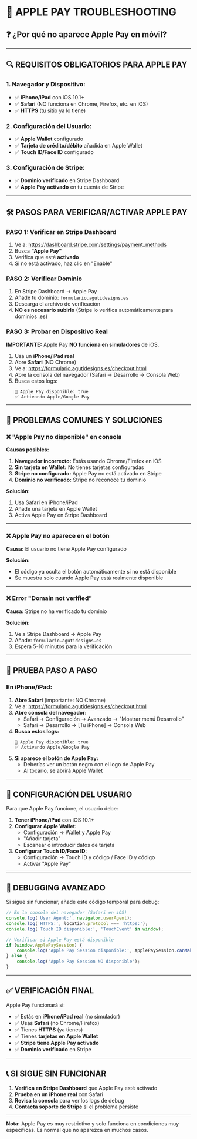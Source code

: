 # 🍎 APPLE PAY TROUBLESHOOTING

## ❓ ¿Por qué no aparece Apple Pay en móvil?

---

## 🔍 **REQUISITOS OBLIGATORIOS PARA APPLE PAY**

### **1. Navegador y Dispositivo:**
- ✅ **iPhone/iPad** con iOS 10.1+
- ✅ **Safari** (NO funciona en Chrome, Firefox, etc. en iOS)
- ✅ **HTTPS** (tu sitio ya lo tiene)

### **2. Configuración del Usuario:**
- ✅ **Apple Wallet** configurado
- ✅ **Tarjeta de crédito/débito** añadida en Apple Wallet
- ✅ **Touch ID/Face ID** configurado

### **3. Configuración de Stripe:**
- ✅ **Dominio verificado** en Stripe Dashboard
- ✅ **Apple Pay activado** en tu cuenta de Stripe

---

## 🛠️ **PASOS PARA VERIFICAR/ACTIVAR APPLE PAY**

### **PASO 1: Verificar en Stripe Dashboard**

1. Ve a: https://dashboard.stripe.com/settings/payment_methods
2. Busca **"Apple Pay"**
3. Verifica que esté **activado**
4. Si no está activado, haz clic en "Enable"

### **PASO 2: Verificar Dominio**

1. En Stripe Dashboard → Apple Pay
2. Añade tu dominio: `formulario.agutidesigns.es`
3. Descarga el archivo de verificación
4. **NO es necesario subirlo** (Stripe lo verifica automáticamente para dominios .es)

### **PASO 3: Probar en Dispositivo Real**

**IMPORTANTE:** Apple Pay **NO funciona en simuladores** de iOS.

1. Usa un **iPhone/iPad real**
2. Abre **Safari** (NO Chrome)
3. Ve a: https://formulario.agutidesigns.es/checkout.html
4. Abre la consola del navegador (Safari → Desarrollo → Consola Web)
5. Busca estos logs:
   ```
   🍎 Apple Pay disponible: true
   ✅ Activando Apple/Google Pay
   ```

---

## 🚨 **PROBLEMAS COMUNES Y SOLUCIONES**

### **❌ "Apple Pay no disponible" en consola**

**Causas posibles:**
1. **Navegador incorrecto:** Estás usando Chrome/Firefox en iOS
2. **Sin tarjeta en Wallet:** No tienes tarjetas configuradas
3. **Stripe no configurado:** Apple Pay no está activado en Stripe
4. **Dominio no verificado:** Stripe no reconoce tu dominio

**Solución:**
1. Usa Safari en iPhone/iPad
2. Añade una tarjeta en Apple Wallet
3. Activa Apple Pay en Stripe Dashboard

---

### **❌ Apple Pay no aparece en el botón**

**Causa:** El usuario no tiene Apple Pay configurado

**Solución:** 
- El código ya oculta el botón automáticamente si no está disponible
- Se muestra solo cuando Apple Pay está realmente disponible

---

### **❌ Error "Domain not verified"**

**Causa:** Stripe no ha verificado tu dominio

**Solución:**
1. Ve a Stripe Dashboard → Apple Pay
2. Añade: `formulario.agutidesigns.es`
3. Espera 5-10 minutos para la verificación

---

## 🧪 **PRUEBA PASO A PASO**

### **En iPhone/iPad:**

1. **Abre Safari** (importante: NO Chrome)
2. Ve a: https://formulario.agutidesigns.es/checkout.html
3. **Abre consola del navegador:**
   - Safari → Configuración → Avanzado → "Mostrar menú Desarrollo"
   - Safari → Desarrollo → [Tu iPhone] → Consola Web
4. **Busca estos logs:**
   ```
   🍎 Apple Pay disponible: true
   ✅ Activando Apple/Google Pay
   ```
5. **Si aparece el botón de Apple Pay:**
   - Deberías ver un botón negro con el logo de Apple Pay
   - Al tocarlo, se abrirá Apple Wallet

---

## 📱 **CONFIGURACIÓN DEL USUARIO**

Para que Apple Pay funcione, el usuario debe:

1. **Tener iPhone/iPad** con iOS 10.1+
2. **Configurar Apple Wallet:**
   - Configuración → Wallet y Apple Pay
   - "Añadir tarjeta"
   - Escanear o introducir datos de tarjeta
3. **Configurar Touch ID/Face ID:**
   - Configuración → Touch ID y código / Face ID y código
   - Activar "Apple Pay"

---

## 🔧 **DEBUGGING AVANZADO**

Si sigue sin funcionar, añade este código temporal para debug:

```javascript
// En la consola del navegador (Safari en iOS)
console.log('User Agent:', navigator.userAgent);
console.log('HTTPS:', location.protocol === 'https:');
console.log('Touch ID disponible:', 'TouchEvent' in window);

// Verificar si Apple Pay está disponible
if (window.ApplePaySession) {
    console.log('Apple Pay Session disponible:', ApplePaySession.canMakePayments());
} else {
    console.log('Apple Pay Session NO disponible');
}
```

---

## ✅ **VERIFICACIÓN FINAL**

Apple Pay funcionará si:

- ✅ Estás en **iPhone/iPad real** (no simulador)
- ✅ Usas **Safari** (no Chrome/Firefox)
- ✅ Tienes **HTTPS** (ya tienes)
- ✅ Tienes **tarjetas en Apple Wallet**
- ✅ **Stripe tiene Apple Pay activado**
- ✅ **Dominio verificado** en Stripe

---

## 📞 **SI SIGUE SIN FUNCIONAR**

1. **Verifica en Stripe Dashboard** que Apple Pay esté activado
2. **Prueba en un iPhone real** con Safari
3. **Revisa la consola** para ver los logs de debug
4. **Contacta soporte de Stripe** si el problema persiste

---

**Nota:** Apple Pay es muy restrictivo y solo funciona en condiciones muy específicas. Es normal que no aparezca en muchos casos.
